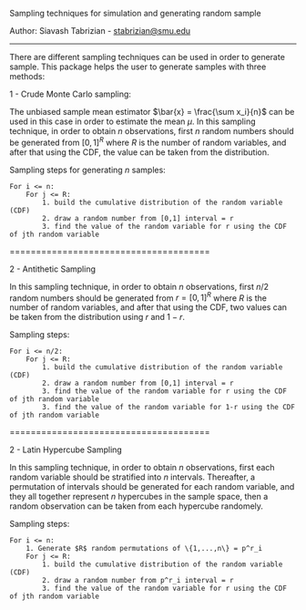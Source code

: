 
Sampling techniques for simulation and generating random sample

Author: Siavash Tabrizian - stabrizian@smu.edu

---------
There are different sampling techniques can be used in order to generate sample. This package helps 
the user to generate samples with three methods:

1 - Crude Monte Carlo sampling:

The unbiased sample mean estimator $\bar{x} = \frac{\sum x_i}{n}$ can be used in this case in order to estimate the mean $\mu$.
In this sampling technique, in order to obtain $n$ observations, first $n$ random numbers should be generated from $\big[0,1\big]^R$ where $R$ is the number of random variables, and after that  using the CDF, the value can be taken from the distribution. 

Sampling steps for generating $n$ samples:

~~~
For i <= n:
    For j <= R: 
		1. build the cumulative distribution of the random variable (CDF)
		2. draw a random number from [0,1] interval = r
		3. find the value of the random variable for r using the CDF of jth random variable
~~~

======================================

2 - Antithetic Sampling 

In this sampling technique, in order to obtain $n$ observations, first $n/2$ random numbers should be generated from $r = \big[0,1\big]^R$ where $R$ is the number of random variables, and after that  using the CDF, two values can be taken from the distribution using $r$ and $1-r$. 


Sampling steps:

~~~
For i <= n/2:
    For j <= R: 
		1. build the cumulative distribution of the random variable (CDF)
		2. draw a random number from [0,1] interval = r
		3. find the value of the random variable for r using the CDF of jth random variable
		3. find the value of the random variable for 1-r using the CDF of jth random variable
~~~

======================================

2 - Latin Hypercube Sampling 

In this sampling technique, in order to obtain $n$ observations, first each random variable should be stratified into $n$ intervals. Thereafter, a permutation of intervals should be generated for each random variable, and they all together represent $n$ hypercubes in the sample space, then a random observation can be taken from each hypercube randomely.


Sampling steps:

~~~
For i <= n:
    1. Generate $R$ random permutations of \{1,...,n\} = p^r_i
    For j <= R: 
		1. build the cumulative distribution of the random variable (CDF)
		2. draw a random number from p^r_i interval = r
		3. find the value of the random variable for r using the CDF of jth random variable
~~~



